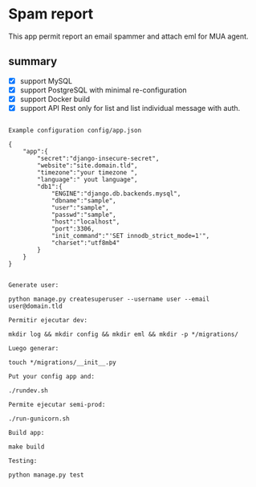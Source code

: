 Spam report
===========

This app permit report an email spammer and attach eml for MUA agent.

## summary

- [x] support MySQL
- [x] support PostgreSQL with minimal re-configuration
- [x] support Docker build
- [x] support API Rest only for list and list individual message with auth.
  
```

Example configuration config/app.json

{
    "app":{
        "secret":"django-insecure-secret",
        "website":"site.domain.tld",
        "timezone":"your timezone ",
        "language":" yout language",
        "db1":{
            "ENGINE":"django.db.backends.mysql",
            "dbname":"sample",
            "user":"sample",
            "passwd":"sample",
            "host":"localhost",
            "port":3306,
            "init_command":"'SET innodb_strict_mode=1'",
            "charset":"utf8mb4"
        }
    }
}


Generate user:

python manage.py createsuperuser --username user --email user@domain.tld

Permitir ejecutar dev:

mkdir log && mkdir config && mkdir eml && mkdir -p */migrations/

Luego generar:

touch */migrations/__init__.py

Put your config app and:

./rundev.sh

Permite ejecutar semi-prod:

./run-gunicorn.sh

Build app:

make build

Testing:

python manage.py test

```